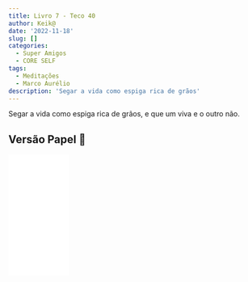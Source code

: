 ```yaml
---
title: Livro 7 - Teco 40
author: Keik@
date: '2022-11-18'
slug: []
categories:
  - Super Amigos
  - CORE SELF
tags:
  - Meditações
  - Marco Aurélio
description: 'Segar a vida como espiga rica de grãos'
---
```


Segar a vida como espiga rica de grãos, e que um viva e o outro não.


## Versão Papel :book:
<iframe style="width:120px;height:240px;" marginwidth="0" marginheight="0" scrolling="no" frameborder="0" src="//ws-na.amazon-adsystem.com/widgets/q?ServiceVersion=20070822&OneJS=1&Operation=GetAdHtml&MarketPlace=BR&source=ss&ref=as_ss_li_til&ad_type=product_link&tracking_id=mundodekeika-20&language=pt_BR&marketplace=amazon&region=BR&placement=B092FVY4BB&asins=B092FVY4BB&linkId=37c5ec14221f61f811029aa88b520891&show_border=true&link_opens_in_new_window=true"></iframe>

